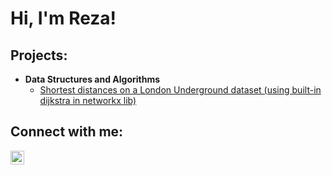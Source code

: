 <h1>Hi, I'm Reza!</h1>

<h2>Projects:</h2>

- <b>Data Structures and Algorithms</b>
  - [Shortest distances on a London Underground dataset (using built-in dijkstra in networkx lib)](https://github.com/mrezadivsalar/dijkstrapractice)

<!-- comment
- <b>Python</b>
  - [Package Delivery Application (Datastructures and Algorithms Demo)](https://github.com/joshmadakor1/Package-Delivery-Pathfinding-Algorithm)
-->

<h2> Connect with me:</h2>


[<img align="left" alt="JoshMadakor | LinkedIn" width="22px" src="https://cdn.jsdelivr.net/npm/simple-icons@v3/icons/linkedin.svg" />][linkedin]


[linkedin]: https://linkedin.com/in/reza-divsalar
